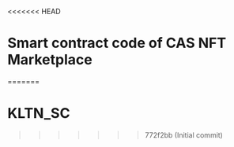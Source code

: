 <<<<<<< HEAD
# Smart contract code of CAS NFT Marketplace
=======
# KLTN_SC
>>>>>>> 772f2bb (Initial commit)
